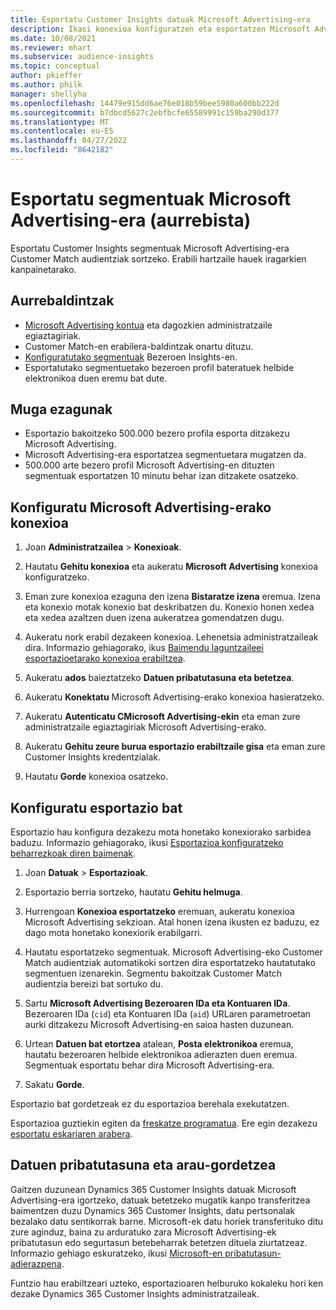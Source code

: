 ```yaml
---
title: Esportatu Customer Insights datuak Microsoft Advertising-era
description: Ikasi konexioa konfiguratzen eta esportatzen Microsoft Advertising-era.
ms.date: 10/08/2021
ms.reviewer: mhart
ms.subservice: audience-insights
ms.topic: conceptual
author: pkieffer
ms.author: philk
manager: shellyha
ms.openlocfilehash: 14479e915dd6ae76e018b59bee5980a600bb222d
ms.sourcegitcommit: b7dbcd5627c2ebfbcfe65589991c159ba290d377
ms.translationtype: MT
ms.contentlocale: eu-ES
ms.lasthandoff: 04/27/2022
ms.locfileid: "8642182"
---
```

# <a name="export-segments-to-microsoft-advertising-preview"></a>Esportatu segmentuak Microsoft Advertising-era (aurrebista)

Esportatu Customer Insights segmentuak Microsoft Advertising-era Customer Match audientziak sortzeko. Erabili hartzaile hauek iragarkien kanpainetarako.

## <a name="prerequisites"></a>Aurrebaldintzak

-   [Microsoft Advertising kontua](https://ads.microsoft.com/) eta dagozkien administratzaile egiaztagiriak.
-   Customer Match-en erabilera-baldintzak onartu dituzu. 
-   [Konfiguratutako segmentuak](segments.md) Bezeroen Insights-en.
-   Esportatutako segmentuetako bezeroen profil bateratuek helbide elektronikoa duen eremu bat dute.

## <a name="known-limitations"></a>Muga ezagunak

- Esportazio bakoitzeko 500.000 bezero profila esporta ditzakezu Microsoft Advertising.
- Microsoft Advertising-era esportatzea segmentuetara mugatzen da.
- 500.000 arte bezero profil Microsoft Advertising-en dituzten segmentuak esportatzen 10 minutu behar izan ditzakete osatzeko. 


## <a name="set-up-the-connection-to-microsoft-advertising"></a>Konfiguratu Microsoft Advertising-erako konexioa

1. Joan **Administratzailea** > **Konexioak**.

1. Hautatu **Gehitu konexioa** eta aukeratu **Microsoft Advertising** konexioa konfiguratzeko.

1. Eman zure konexioa ezaguna den izena **Bistaratze izena** eremua. Izena eta konexio motak konexio bat deskribatzen du. Konexio honen xedea eta xedea azaltzen duen izena aukeratzea gomendatzen dugu.

1. Aukeratu nork erabil dezakeen konexioa. Lehenetsia administratzaileak dira. Informazio gehiagorako, ikus [Baimendu laguntzaileei esportazioetarako konexioa erabiltzea](connections.md#allow-contributors-to-use-a-connection-for-exports).

1. Aukeratu **ados** baieztatzeko **Datuen pribatutasuna eta betetzea**.

1. Aukeratu **Konektatu** Microsoft Advertising-erako konexioa hasieratzeko.

1. Aukeratu **Autenticatu CMicrosoft Advertising-ekin** eta eman zure administratzaile egiaztagiriak Microsoft Advertising-erako.

1. Aukeratu **Gehitu zeure burua esportazio erabiltzaile gisa** eta eman zure Customer Insights kredentzialak.

1. Hautatu **Gorde** konexioa osatzeko.

## <a name="configure-an-export"></a>Konfiguratu esportazio bat

Esportazio hau konfigura dezakezu mota honetako konexiorako sarbidea baduzu. Informazio gehiagorako, ikusi [Esportazioa konfiguratzeko beharrezkoak diren baimenak](export-destinations.md#set-up-a-new-export).

1. Joan **Datuak** > **Esportazioak**.

1. Esportazio berria sortzeko, hautatu **Gehitu helmuga**.

1. Hurrengoan **Konexioa esportatzeko** eremuan, aukeratu konexioa Microsoft Advertising sekzioan. Atal honen izena ikusten ez baduzu, ez dago mota honetako konexiorik erabilgarri.

1. Hautatu esportatzeko segmentuak. Microsoft Advertising-eko Customer Match audientziak automatikoki sortzen dira esportatzeko hautatutako segmentuen izenarekin. Segmentu bakoitzak Customer Match audientzia bereizi bat sortuko du. 

1. Sartu **Microsoft Advertising Bezeroaren IDa eta Kontuaren IDa**. Bezeroaren IDa (`cid`) eta Kontuaren IDa (`aid`) URLaren parametroetan aurki ditzakezu Microsoft Advertising-en saioa hasten duzunean.

1. Urtean **Datuen bat etortzea** atalean, **Posta elektronikoa** eremua, hautatu bezeroaren helbide elektronikoa adierazten duen eremua. Segmentuak esportatu behar dira Microsoft Advertising-era.

1. Sakatu **Gorde**.

Esportazio bat gordetzeak ez du esportazioa berehala exekutatzen.

Esportazioa guztiekin egiten da [freskatze programatua](system.md#schedule-tab). Ere egin dezakezu [esportatu eskariaren arabera](export-destinations.md#run-exports-on-demand). 


## <a name="data-privacy-and-compliance"></a>Datuen pribatutasuna eta arau-gordetzea

Gaitzen duzunean Dynamics 365 Customer Insights datuak Microsoft Advertising-era igortzeko, datuak betetzeko mugatik kanpo transferitzea baimentzen duzu Dynamics 365 Customer Insights, datu pertsonalak bezalako datu sentikorrak barne. Microsoft-ek datu horiek transferituko ditu zure aginduz, baina zu arduratuko zara Microsoft Advertising-ek pribatutasun edo segurtasun betebeharrak betetzen dituela ziurtatzeaz. Informazio gehiago eskuratzeko, ikusi [Microsoft-en pribatutasun-adierazpena](https://go.microsoft.com/fwlink/?linkid=396732).

Funtzio hau erabiltzeari uzteko, esportazioaren helburuko kokaleku hori ken dezake Dynamics 365 Customer Insights administratzaileak.
